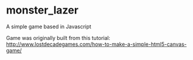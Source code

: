 # monster_lazer
A simple game based in Javascript

Game was originally built from this tutorial: http://www.lostdecadegames.com/how-to-make-a-simple-html5-canvas-game/
